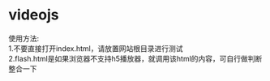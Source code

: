 # videojs
使用方法:  
1.不要直接打开index.html，请放置网站根目录进行测试  
2.flash.html是如果浏览器不支持h5播放器，就调用该html的内容，可自行做判断整合一下

